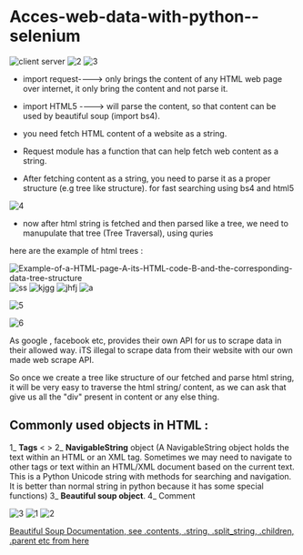 # Acces-web-data-with-python--selenium

![client server](https://user-images.githubusercontent.com/33677647/202933264-b5eeed6e-727c-4e09-a43b-1b78bd0cba24.JPG)
![2](https://user-images.githubusercontent.com/33677647/202933279-a5aa80a5-91b8-46c2-8e66-bbd304a0ee35.JPG)
![3](https://user-images.githubusercontent.com/33677647/202933283-009414c9-b15d-496d-be8c-4b0c5c47a941.JPG)

- import request----> only brings the content of any HTML web page over internet, it only bring the content and not parse it.
- import HTML5 ----> will parse the content, so that content can be used by beautiful soup (import bs4).

- you need fetch HTML content of a website as a string.
- Request module has a function that can help fetch web content as a string.
- After fetching content as a string, you need to parse it as a proper structure (e.g tree like structure). for fast searching using bs4 and html5

![4](https://user-images.githubusercontent.com/33677647/202933507-6d115c50-2ccb-4bac-aa95-4d8c5f69cbfc.JPG)

- now after html string is fetched and then parsed like a tree, we need to manupulate that tree (Tree Traversal), using quries

here are the example of html trees :

![Example-of-a-HTML-page-A-its-HTML-code-B-and-the-corresponding-data-tree-structure](https://user-images.githubusercontent.com/33677647/203140568-85ce4a3f-9de4-4db1-9e0c-dd2c450eaa42.png)
![ss](https://user-images.githubusercontent.com/33677647/203140580-7eaeee45-95e5-4cbf-92cf-6c8c1c85c144.png)
![kjgg](https://user-images.githubusercontent.com/33677647/203140598-5cac7643-65b0-4155-933e-d580b896f541.png)
![jhfj](https://user-images.githubusercontent.com/33677647/203140602-a6c830b6-fcb8-4935-8950-4224661fd1b4.png)
![a](https://user-images.githubusercontent.com/33677647/203140605-d5238b38-84a2-4bfd-a697-b6171d8d3e2a.png)


![5](https://user-images.githubusercontent.com/33677647/202933727-4cf9853a-4164-4742-a2ef-5883820cc3c3.JPG)

![6](https://user-images.githubusercontent.com/33677647/202934575-c8bd3695-ddaf-4a40-998c-e21a5ad8f024.JPG)

As google , facebook etc, provides their own API for us to scrape data in their allowed way. iTS illegal to scrape data from their website with our own made web scrape API.

So once we create a tree like structure of our fetched and parse html string, it will be very easy to traverse the html string/ content, as we can ask that give us all the "div" present in content or any else thing.

## Commonly used objects in HTML :

1_ **Tags** < >
2_ **NavigableString** object (A NavigableString object holds the text within an HTML or an XML tag. Sometimes we may need to navigate to other tags or text within an HTML/XML document based on the current text. This is a Python Unicode string with methods for searching and navigation. 
It is better than normal string in python because it has some special functions)
3_ **Beautiful soup object**.
4_ Comment

![3](https://user-images.githubusercontent.com/33677647/203195641-b850819f-0686-4af3-8fa3-b4f0c0f424e1.JPG)
![1](https://user-images.githubusercontent.com/33677647/203195652-a2d5843a-1201-474f-9151-adcb57a3cf85.JPG)
![2](https://user-images.githubusercontent.com/33677647/203195659-17425156-5571-44cc-93c7-5215be0649ff.JPG)

[Beautiful Soup Documentation, see .contents, .string, .split_string, .children, .parent etc from here](https://www.crummy.com/software/BeautifulSoup/bs4/doc/)

